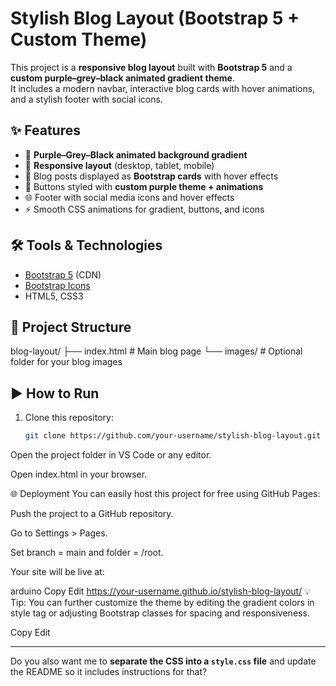 # Stylish Blog Layout (Bootstrap 5 + Custom Theme)

This project is a **responsive blog layout** built with **Bootstrap 5** and a **custom purple–grey–black animated gradient theme**.  
It includes a modern navbar, interactive blog cards with hover animations, and a stylish footer with social icons.  

## ✨ Features
- 🎨 **Purple–Grey–Black animated background gradient**  
- 📱 **Responsive layout** (desktop, tablet, mobile)  
- 📰 Blog posts displayed as **Bootstrap cards** with hover effects  
- 🔗 Buttons styled with **custom purple theme + animations**  
- 🌐 Footer with social media icons and hover effects  
- ⚡ Smooth CSS animations for gradient, buttons, and icons  

## 🛠️ Tools & Technologies
- [Bootstrap 5](https://getbootstrap.com/) (CDN)  
- [Bootstrap Icons](https://icons.getbootstrap.com/)  
- HTML5, CSS3  

## 📂 Project Structure
blog-layout/
├── index.html # Main blog page
└── images/ # Optional folder for your blog images

## ▶️ How to Run
1. Clone this repository:
   ```bash
   git clone https://github.com/your-username/stylish-blog-layout.git
Open the project folder in VS Code or any editor.

Open index.html in your browser.

🌐 Deployment
You can easily host this project for free using GitHub Pages:

Push the project to a GitHub repository.

Go to Settings > Pages.

Set branch = main and folder = /root.

Your site will be live at:

arduino
Copy
Edit
https://your-username.github.io/stylish-blog-layout/
💡 Tip: You can further customize the theme by editing the gradient colors in style tag or adjusting Bootstrap classes for spacing and responsiveness.

Copy
Edit

---

Do you also want me to **separate the CSS into a `style.css` file** and update the README so it includes instructions for that?
